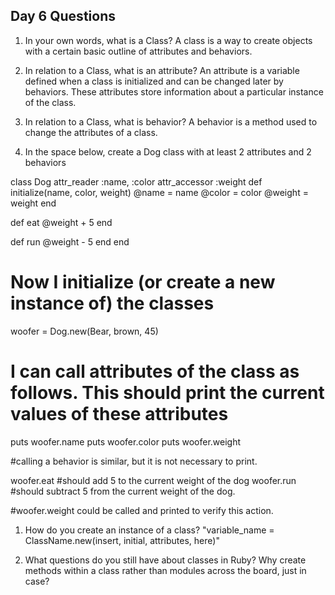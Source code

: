 ## Day 6 Questions

1. In your own words, what is a Class? A class is a way to create objects with a certain basic outline of attributes and behaviors.

1. In relation to a Class, what is an attribute? An attribute is a variable defined when a class is initialized and can be changed later by behaviors. These attributes store information about a particular instance of the class.

1. In relation to a Class, what is behavior? A behavior is a method used to change the attributes of a class.

1. In the space below, create a Dog class with at least 2 attributes and 2 behaviors

class Dog
  attr_reader :name, :color
  attr_accessor :weight
  def initialize(name, color, weight)
    @name = name
    @color = color
    @weight = weight
  end

  def eat
    @weight + 5
  end

  def run
    @weight - 5
  end
end

# Now I initialize (or create a new instance of) the classes

woofer = Dog.new(Bear, brown, 45)

# I can call attributes of the class as follows. This should print the current values of these attributes

puts woofer.name
puts woofer.color
puts woofer.weight

#calling a behavior is similar, but it is not necessary to print.

woofer.eat #should add 5 to the current weight of the dog
woofer.run #should subtract 5 from the current weight of the dog.

#woofer.weight could be called and printed to verify this action.

1. How do you create an instance of a class? "variable_name = ClassName.new(insert, initial, attributes, here)"

1. What questions do you still have about classes in Ruby? Why create methods within a class rather than modules across the board, just in case?
